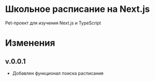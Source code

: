 # Школьное расписание на Next.js

Pet-проект для изучения Next.js и TypeScript

# Изменения

## v.0.0.1

- Добавлен функционал поиска расписания

